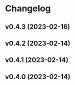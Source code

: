 # Changelog

<!--next-version-placeholder-->

## v0.4.3 (2023-02-16)


## v0.4.2 (2023-02-14)


## v0.4.1 (2023-02-14)


## v0.4.0 (2023-02-14)

